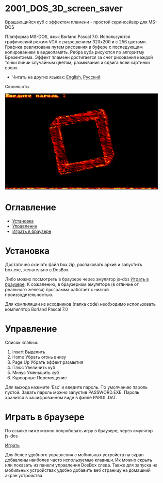 # 2001_DOS_3D_screen_saver
Вращающийся куб с эффектом пламени - простой скринсейвер для MS-DOS

Платформа MS-DOS, язык Borland Pascal 7.0. Используются графический режим VGA с разрешением 320х200 и с 256 цветами. Графика реализована путем рисования в буфере с последующим копированием в видеопамять. Ребра куба рисуются по алгоритму Брезентхема. Эффект пламени достигается за счет рисования каждой точки линии случайным цветом, размывания и сдвига всей картинки вверх.

* Читать на других языках: [English](README.md), [Русский](README.ru.md)

Скриншоты:

![Screenshots](screenshots.gif)

# Оглавление
- [Установка](#Установка)
- [Управление](#Управление)
- [Играть в браузере](#Играть-в-браузере)

# Установка

Достаточно скачать файл box.zip, распаковать архив и запустить box.exe, желательно в DosBox.

Либо можно посмотреть в браузере через эмулятор js-dos [Играть в браузере](#Играть-в-браузере). К сожалению, в браузерном эмуляторе (в отличие от реального железа) программа работает с низкой производительностью.

Для компиляции из исходников (папка code) необходимо использовать компилятор Borland Pascal 7.0

# Управление

Список клавиш:

1. Insert Выделить
2. Home Убрать огонь внизу
3. Page Up Убрать эффект размытия
4. Плюс Увеличить куб
5. Минус Уменьшить куб
6. Курсорные Перемещение

Для выхода нажмите 'Esc' и введите пароль. По умолчанию пароль пустой. Задать пароль можно запустив PASSWORD.EXE. Пароль хранится в зашифрованном виде в файле PAROL.DAT.

# Играть в браузере

По ссылке ниже можно попробовать игру в браузере, через эмулятор js-dos

[Играть](https://andrey-andrianov.github.io/sites/jsdos/box2.html)

Для более удобного управления с мобильных устройств на экран добавлены наиболее часто используемые клавиши. Их можно скрыть или показать из панели управления DosBox слева. Также для запуска на мобильных устройствах удобно добавить веб страницу на домашний экран устройства.

